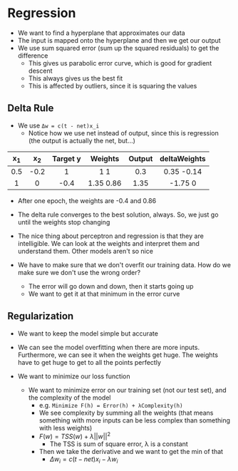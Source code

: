 # Regression

- We want to find a hyperplane that approximates our data
- The input is mapped onto the hyperplane and then we get our output
- We use sum squared error (sum up the squared residuals) to get the difference
    - This gives us parabolic error curve, which is good for gradient descent
    - This always gives us the best fit
    - This is affected by outliers, since it is squaring the values

## Delta Rule

- We use `Δw = c(t - net)x_i`
    - Notice how we use net instead of output, since this is regression (the output is actually the net, but...)


| x<sub>1</sub> | x<sub>2</sub> | Target y |   Weights   | Output | deltaWeights |
| :-----------: | :-----------: | :------: | :---------: | :----: | :----------: |
|      0.5      |     -0.2      |     1    |    1    1   |   0.3  |  0.35 -0.14  |
|       1       |       0       |   -0.4   |  1.35 0.86  |  1.35  |  -1.75  0    |

- After one epoch, the weights are -0.4 and 0.86
- The delta rule converges to the best solution, always. So, we just go until the weights stop changing

- The nice thing about perceptron and regression is that they are intelligible. We can look at the weights and interpret them and understand them. Other models aren't so nice
- We have to make sure that we don't overfit our training data. How do we make sure we don't use the wrong order?
    - The error will go down and down, then it starts going up
    - We want to get it at that minimum in the error curve

## Regularization

- We want to keep the model simple but accurate
- We can see the model overfitting when there are more inputs. Furthermore, we can see it when the weights get huge. The weights have to get huge to get to all the points perfectly

- We want to minimize our loss function
    - We want to minimize error on our training set (not our test set), and the complexity of the model
        - e.g. `Minimize F(h) = Error(h) + λComplexity(h)`
        - We see complexity by summing all the weights (that means something with more inputs can be less complex than something with less weights)
        - $F(w) = TSS(w) + \lambda ||w||^2$
            - The TSS is sum of square error, λ is a constant
        - Then we take the derivative and we want to get the min of that
            - $\Delta w_i = c(t - net)x_i - \lambda w_i$
